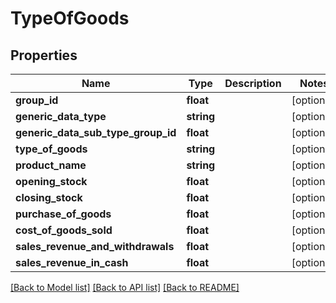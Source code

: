 # TypeOfGoods

## Properties
Name | Type | Description | Notes
------------ | ------------- | ------------- | -------------
**group_id** | **float** |  | [optional] 
**generic_data_type** | **string** |  | [optional] 
**generic_data_sub_type_group_id** | **float** |  | [optional] 
**type_of_goods** | **string** |  | [optional] 
**product_name** | **string** |  | [optional] 
**opening_stock** | **float** |  | [optional] 
**closing_stock** | **float** |  | [optional] 
**purchase_of_goods** | **float** |  | [optional] 
**cost_of_goods_sold** | **float** |  | [optional] 
**sales_revenue_and_withdrawals** | **float** |  | [optional] 
**sales_revenue_in_cash** | **float** |  | [optional] 

[[Back to Model list]](../README.md#documentation-for-models) [[Back to API list]](../README.md#documentation-for-api-endpoints) [[Back to README]](../README.md)


